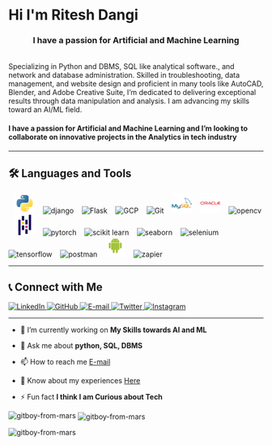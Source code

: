 # Hi I'm Ritesh Dangi
<h3 align="center">I have a passion for Artificial and Machine Learning</h3>

<br>Specializing in Python and DBMS, SQL like analytical software., and network and database administration. Skilled in troubleshooting, data management, and website design and proficient in many tools like AutoCAD, Blender, and Adobe Creative Suite, I’m dedicated to delivering exceptional results through data manipulation and analysis. I am advancing my skills toward an AI/ML field.<br>

  <h4 align="left">I have a passion for Artificial and Machine Learning and I’m looking to collaborate on innovative projects in the Analytics in tech industry</h4>


---
## 🛠️ Languages and Tools
  <p align="left">

  <img width="8" />
  <img src="https://raw.githubusercontent.com/devicons/devicon/master/icons/python/python-original.svg" height="40" alt="python" />
  
  <img width="8" />
  <img src="https://cdn.worldvectorlogo.com/logos/django.svg" height="40" alt="django" />

  <img width="8" />
  <img src="https://upload.wikimedia.org/wikipedia/commons/thumb/3/3c/Flask_logo.svg" height="40" alt="Flask" />

  <img width="8" />
  <img src="https://www.vectorlogo.zone/logos/google_cloud/google_cloud-icon.svg" height="40" alt="GCP" />

  <img width="8" />
  <img src="https://www.vectorlogo.zone/logos/git-scm/git-scm-icon.svg" height="40" alt="Git" />

  <img width="8" />
  <img src="https://raw.githubusercontent.com/devicons/devicon/master/icons/mysql/mysql-original-wordmark.svg" height="40" alt="MySql" />

  <img width="8" />
  <img src="https://raw.githubusercontent.com/devicons/devicon/master/icons/oracle/oracle-original.svg" height="40" alt="Oracle" />

  <img width="8" />
  <img src="https://www.vectorlogo.zone/logos/opencv/opencv-icon.svg" height="40" alt="opencv" />

  <img width="8" />
  <img src="https://raw.githubusercontent.com/devicons/devicon/2ae2a900d2f041da66e950e4d48052658d850630/icons/pandas/pandas-original.svg" height="40" alt="pandas" />

  <img width="8" />
  <img src="https://www.vectorlogo.zone/logos/pytorch/pytorch-icon.svg" height="40" alt="pytorch" />

  <img width="8" />
  <img src="https://upload.wikimedia.org/wikipedia/commons/0/05/Scikit_learn_logo_small.svg" height="40" alt="scikit learn" />

  <img width="8" />
  <img src="https://seaborn.pydata.org/_images/logo-mark-lightbg.svg" height="40" alt="seaborn" />

  <img width="8" />
  <img src="https://raw.githubusercontent.com/detain/svg-logos/780f25886640cef088af994181646db2f6b1a3f8/svg/selenium-logo.svg" height="40" alt="selenium" />

  <img width="8" />
  <img src="https://www.vectorlogo.zone/logos/tensorflow/tensorflow-icon.svg" height="40" alt="tensorflow" />
  
  <img width="8" />
  <img src="https://www.vectorlogo.zone/logos/getpostman/getpostman-icon.svg" height="40" alt="postman" />

  <img width="8" />
  <img src="https://raw.githubusercontent.com/devicons/devicon/master/icons/android/android-original-wordmark.svg" height="40" alt="Android" />

   <img width="8" />
  <img src="https://www.vectorlogo.zone/logos/zapier/zapier-icon.svg" height="40" alt="zapier" />

</p>


---

## 📞 Connect with Me


<p>
  <a href="https://linkedin.com/ritesh-dangi-4a4612273/" target="_blank" >
    <img src="https://img.shields.io/badge/LinkedIn-blue?style=for-the-badge&logo=linkedin" alt="LinkedIn" />
  </a>
  <a href="https://github.com/GITBoy-from-mars" target="_blank">
    <img src="https://img.shields.io/badge/GitHub-black?style=for-the-badge&logo=github" alt="GitHub" />
  </a>
  <a href="mailto:riteshrajpoot0007@gmail.com" target="_blank">
    <img src="https://img.shields.io/badge/Email-red?style=for-the-badge&logo=gmail" alt="E-mail"  />
  </a>
   <a href="https://twitter.com/@ritsh_05" target="_blank" >
    <img src="https://img.shields.io/badge/Twitter-skyblue?style=for-the-badge&logo=twitter" alt="Twitter" />
  </a>
   <a href="https://instagram.com/__.singh_05" target="_blank" >
    <img src="https://img.shields.io/badge/Instagram-orange?style=for-the-badge&logo=Instagram" alt="Instagram" />
  </a>
</p>

---



- 🔭 I’m currently working on **My Skills towards AI and ML**

- 💬 Ask me about **python, SQL, DBMS**

- 📫 How to reach me [E-mail](mailto:riteshrajpoot0007@gmail.com)

- 📄 Know about my experiences [Here](https://docs.google.com/document/d/1ra5P5iIDDgqAZtblxHFDylIwYiCC5fqg476ulJr-kkM/edit?usp=sharing)

- ⚡ Fun fact **I think I am Curious about Tech**


<p><img align="left" src="https://github-readme-stats.vercel.app/api/top-langs?username=gitboy-from-mars&show_icons=true&locale=en&layout=compact" alt="gitboy-from-mars" /></p>

<p>&nbsp;<img align="center" src="https://github-readme-stats.vercel.app/api?username=gitboy-from-mars&show_icons=true&locale=en" alt="gitboy-from-mars" /></p>

<p align="left"> <img src="https://komarev.com/ghpvc/?username=gitboy-from-mars&label=Profile%20views&color=0e75b6&style=flat" alt="gitboy-from-mars" /> </p>
